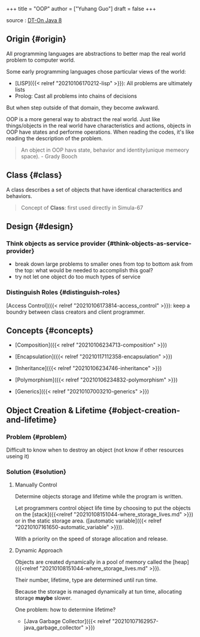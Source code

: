 +++
title = "OOP"
author = ["Yuhang Guo"]
draft = false
+++

source
: [DT-On Java 8](x-devonthink-item://199347D4-709D-41DF-84EA-B02E4E11ACEE)


## Origin {#origin}

All programming languages are abstractions to better map the real world
problem to computer world.

Some early programming languages chose particular views of the world:

-   [LISP]({{< relref "20210106170212-lisp" >}}): All problems are ultimately lists
-   Prolog: Cast all problems into chains of decisions

But when step outside of that domain, they become awkward.

OOP is a more general way to abstract the real world.
Just like things/objects in the real world have characteristics and actions,
objects in OOP have states and performe operations.
When reading the codes, it's like reading the description of the problem.

> An object in OOP havs state, behavior and identity(unique memeory space). - Grady Booch


## Class {#class}

A class describes a set of objects that have identical characteritics and behaviors.

> Concept of **Class**: first used directly in Simula-67


## Design {#design}


### Think objects as service provider {#think-objects-as-service-provider}

-   break down large problems to smaller ones from top to bottom
    ask from the top: what would be needed to accomplish this goal?
-   try not let one object do too much types of service


### Distinguish Roles {#distinguish-roles}

[Access Control]({{< relref "20210106173814-access_control" >}}): keep a boundry between class creators and client programmer.


## Concepts {#concepts}

-   [Composition]({{< relref "20210106234713-composition" >}})

-   [Encapsulation]({{< relref "20210117112358-encapsulation" >}})

-   [Inheritance]({{< relref "20210106234746-inheritance" >}})

-   [Polymorphism]({{< relref "20210106234832-polymorphism" >}})

-   [Generics]({{< relref "20210107003210-generics" >}})


## Object Creation & Lifetime {#object-creation-and-lifetime}


### Problem {#problem}

Difficult to know when to destroy an object (not know if other resources useing it)


### Solution {#solution}

1.  Manually Control

    Determine objects storage and lifetime while the program is written.

    Let programmers control object life time by choosing to put the
    objects on the [stack]({{<relref "20210108151044-where_storage_lives.md" >}}) or in the static storage area. ([automatic variable]({{< relref "20210107161650-automatic_variable" >}})).

    With a priority on the speed of storage allocation and release.

2.  Dynamic Approach

    Objects are created dynamically in a pool of memory called the [heap]({{<relref "20210108151044-where_storage_lives.md" >}}).

    Their number, lifetime, type are determined until run time.

    Because the storage is managed dynamically at tun time, allocating storage **maybe** slower.

    One problem: how to determine lifetime?

    -   [Java Garbage Collector]({{< relref "20210107162957-java_garbage_collector" >}})
